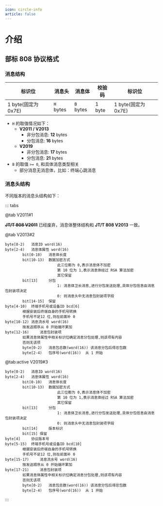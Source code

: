 ```yaml
---
icon: circle-info
article: false
---
```


# 介绍

## 部标 808 协议格式

### 消息结构

| 标识位             | 消息头       | 消息体       | 校验码    | 标识位             |
|-----------------|-----------|-----------|--------|-----------------|
| 1 byte(固定为0x7E) | `H` bytes | `B` bytes | 1 byte | 1 byte(固定为0x7E) |

- `H` 的取值情况如下：
    - **V2011 / V2013**
        - 非分包消息: **12** bytes
        - 分包消息: **16** bytes
    - **V2019**
        - 非分包消息: **17** bytes
        - 分包消息: **21** bytes
- `B` 的取值 `>= 0`, 和具体消息类型相关
    - 部分消息无消息体，比如：终端心跳消息

### 消息头结构

不同版本的消息头结构如下：

::: tabs

@tab V2011#1

~~**JT/T 808 V2011**~~ 已经废弃，消息体整体结构和 **JT/T 808 V2013** 一致。

@tab V2013#2

```text {12}
byte[0-2) 	消息ID word(16)
byte[2-4) 	消息体属性 word(16)
		bit[0-10)	消息体长度
		bit[10-13)	数据加密方式
						此三位都为 0,表示消息体不加密
						第 10 位为 1,表示消息体经过 RSA 算法加密
						其它保留
		bit[13]		分包
						1: 消息体卫长消息,进行分包发送处理,具体分包信息由消息包封装项决定
						0: 则消息头中无消息包封装项字段
		bit[14-15]	保留
byte[4-10) 	终端手机号或设备ID bcd[6]
        根据安装后终端自身的手机号转换
        手机号不足12 位,则在前面补 0
byte[10-12) 消息流水号 word(16)
        按发送顺序从 0 开始循环累加
byte[12-16) 	消息包封装项
        如果消息体属性中相关标识位确定消息分包处理,则该项有内容
        否则无该项
        byte[0-2)	消息包总数(word(16)) 该消息分包后得总包数
        byte[2-4)	包序号(word(16))  从 1 开始
```

@tab:active V2019#3

```text {11,13,14}
byte[0-2) 	消息ID word(16)
byte[2-4) 	消息体属性 word(16)
		bit[0-10)	消息体长度
		bit[10-13)	数据加密方式
						此三位都为 0,表示消息体不加密
						第 10 位为 1,表示消息体经过 RSA 算法加密
						其它保留
		bit[13]		分包
						1: 消息体卫长消息,进行分包发送处理,具体分包信息由消息包封装项决定
						0: 则消息头中无消息包封装项字段
		bit[14]	    版本标识
		bit[15]	保留
byte[4]     协议版本号
byte[5-15) 	终端手机号或设备ID bcd[10]
		根据安装后终端自身的手机号转换
		手机号不足12 位,则在前面补 0
byte[15-17) 	消息流水号 word(16)
		按发送顺序从 0 开始循环累加
byte[17-21) 	消息包封装项
        如果消息体属性中相关标识位确定消息分包处理,则该项有内容
		否则无该项
		byte[0-2)	消息包总数(word(16)) 该消息分包后得总包数
		byte[2-4)	包序号(word(16))  从 1 开始
```

:::
